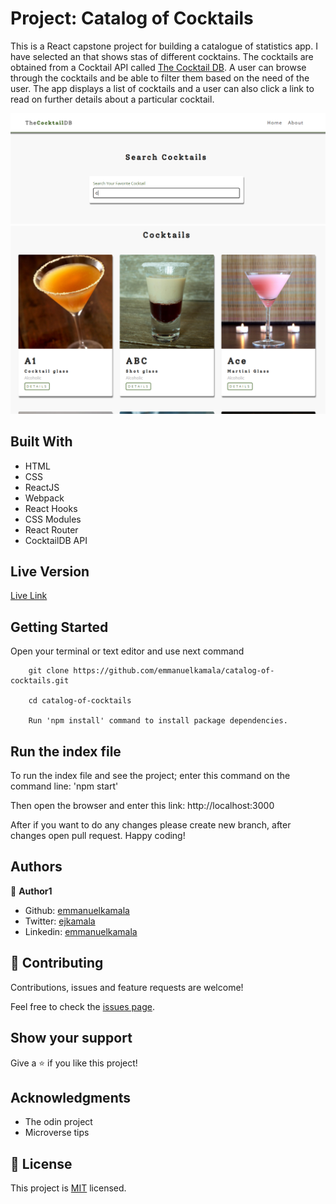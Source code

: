 # Project: Catalog of Cocktails

This is a React capstone project for building a catalogue of statistics app. I have selected an that shows stas of different cocktains. The cocktails are obtained from a Cocktail API called <a href='https://www.thecocktaildb.com/'>The Cocktail DB</a>. A user can browse through the cocktails and be able to filter them based on the need of the user. The app displays a list of cocktails and a user can also click a link to read on further details about a particular cocktail.

![screenshot](./public/images/cocktail.png)
![screenshot](./public/images/cocktails.png)

## Built With

- HTML
- CSS
- ReactJS
- Webpack
- React Hooks
- CSS Modules
- React Router
- CocktailDB API


## Live Version

[Live Link](https://catalog-of-cocktails.herokuapp.com/)


## Getting Started

Open your terminal or text editor and use next command

        git clone https://github.com/emmanuelkamala/catalog-of-cocktails.git

        cd catalog-of-cocktails

        Run 'npm install' command to install package dependencies.

## Run the index file

To run the index file and see the project; enter this command on the command line:
'npm start'

Then open the browser and enter this link:
http://localhost:3000

After if you want to do any changes please create new branch, after changes open pull request.
Happy coding! 



## Authors


👤 **Author1**

- Github: [emmanuelkamala](https://github.com/emmanuelkamala)
- Twitter: [ejkamala](https://twitter.com/ejkamala)
- Linkedin: [emmanuelkamala](https://linkedin.com/in/emmanuelkamala)

## 🤝 Contributing

Contributions, issues and feature requests are welcome!

Feel free to check the [issues page](issues/).

## Show your support

Give a ⭐️ if you like this project!

## Acknowledgments

- The odin project
- Microverse tips

## 📝 License

This project is [MIT](lic.url) licensed.
